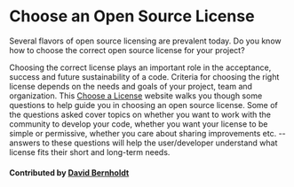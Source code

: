 # Choose an Open Source License

Several flavors of open source licensing are prevalent today.  Do you know how to choose the correct open source license for your project?

Choosing the correct license plays an important role in the acceptance, success and future sustainability of a code. Criteria for choosing the right license depends on the needs and goals of your project, team and organization. 
This [Choose a License](https://choosealicense.com/) website walks you though some questions to help guide you in choosing an open source license. Some of the questions asked cover topics on whether you want to work with the community to develop your code, whether you want your license to be simple or permissive, whether you care about sharing improvements etc. -- answers to these questions will help the user/developer understand what license fits their short and long-term needs.

#### Contributed by [David Bernholdt](http://github.com/bernhold "David Bernholdt")

<!---
Publish: yes
Categories: collaboration
Topics: licensing
Tags: website
Level: 2
Prerequisites: defaults
Aggregate: none
--->
